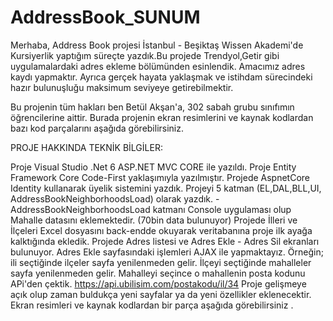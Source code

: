 # AddressBook_SUNUM

Merhaba, Address Book projesi İstanbul - Beşiktaş Wissen Akademi'de Kursiyerlik yaptığım süreçte yazdık.Bu projede Trendyol,Getir gibi uygulamalardaki adres ekleme bölümünden esinlendik. Amacımız adres kaydı yapmaktır. Ayrıca gerçek hayata yaklaşmak ve istihdam sürecindeki hazır bulunuşluğu maksimum seviyeye getirebilmektir.

Bu projenin tüm hakları ben Betül Akşan'a, 302 sabah grubu sınıfımın öğrencilerine aittir. Burada projenin ekran resimlerini ve kaynak kodlardan bazı kod parçalarını aşağıda görebilirsiniz.

PROJE HAKKINDA TEKNİK BİLGİLER:

Proje Visual Studio .Net 6 ASP.NET MVC CORE ile yazıldı.
Proje Entity Framework Core Code-First yaklaşımıyla yazılmıştır.
Projede AspnetCore Identity kullanarak üyelik sistemini yazdık.
Projeyi 5 katman (EL,DAL,BLL,UI, AddressBookNeighborhoodsLoad) olarak yazdık. -AddressBookNeighborhoodsLoad katmanı Console uygulaması olup Mahalle datasını eklemektedir. (70bin data bulunuyor)
Projede İlleri ve İlçeleri Excel dosyasını back-endde okuyarak veritabanına proje ilk ayağa kalktığında ekledik.
Projede Adres listesi ve Adres Ekle - Adres Sil ekranları bulunuyor.
Adres Ekle sayfasındaki işlemleri AJAX ile yapmaktayız. Örneğin; ili seçtiğinde ilçeler sayfa yenilenmeden gelir. İlçeyi seçtiğinde mahalleler sayfa yenilenmeden gelir.
Mahalleyi seçince o mahallenin posta kodunu APi'den çektik. https://api.ubilisim.com/postakodu/il/34
Proje gelişmeye açık olup zaman buldukça yeni sayfalar ya da yeni özellikler eklenecektir.
Ekran resimleri ve kaynak kodlardan bir parça aşağıda görebilirsiniz .
